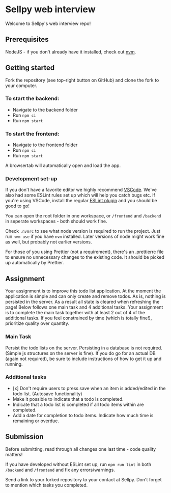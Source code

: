 # Sellpy web interview

Welcome to Sellpy's web interview repo!
## Prerequisites

NodeJS - if you don't already have it installed, check out [nvm](https://github.com/nvm-sh/nvm).

## Getting started
Fork the repository (see top-right button on GitHub) and clone the fork to your computer.
### To start the backend:

 - Navigate to the backend folder
 - Run `npm ci`
 - Run `npm start`

### To start the frontend:

 - Navigate to the frontend folder
 - Run `npm ci`
 - Run `npm start`

 A browsertab will automatically open and load the app.

### Development set-up
If you don't have a favorite editor we highly recommend [VSCode](https://code.visualstudio.com). We've also had some ESLint rules set up which will help you catch bugs etc. If you're using VSCode, install the regular [ESLint plugin](https://marketplace.visualstudio.com/items?itemName=dbaeumer.vscode-eslint) and you should be good to go!

You can open the root folder in one workspace, or `/frontend` and `/backend` in seperate workspaces - both should work fine.

Check `.nvmrc` to see what node version is required to run the project. Just run `nvm use` if you have `nvm` installed. Later versions of node might work fine as well, but probably not earlier versions.

For those of you using Prettier (not a requirement), there's an .prettierrc file to ensure no unnecessary changes to the existing code. It should be picked up automatically by Prettier.

## Assignment
Your assignment is to improve this todo list application. At the moment the application is simple and can only create and remove todos.
As is, nothing is persisted in the server. As a result all state is cleared when refreshing the page!
Below follows one main task and 4 additional tasks. Your assignment is to complete the main task together with at least 2 out of 4 of the additional tasks.
If you feel constrained by time (which is totally fine!), prioritize quality over quantity.

### Main Task
Persist the todo lists on the server. Persisting in a database is not required. (Simple js structures on the server is fine). If you do go for an actual DB (again not required), be sure to include instructions of how to get it up and running.

### Additional tasks
- [x] Don't require users to press save when an item is added/edited in the todo list. (Autosave functionality)
- Make it possible to indicate that a todo is completed.
- Indicate that a todo list is completed if all todo items within are completed.
- Add a date for completion to todo items. Indicate how much time is remaining or overdue.

## Submission
Before submitting, read through all changes one last time - code quality matters!

If you have developed without ESLint set up, run `npm run lint` in both `/backend` and `/frontend` and fix any errors/warnings.

Send a link to your forked repository to your contact at Sellpy. Don't forget to mention which tasks you completed.
